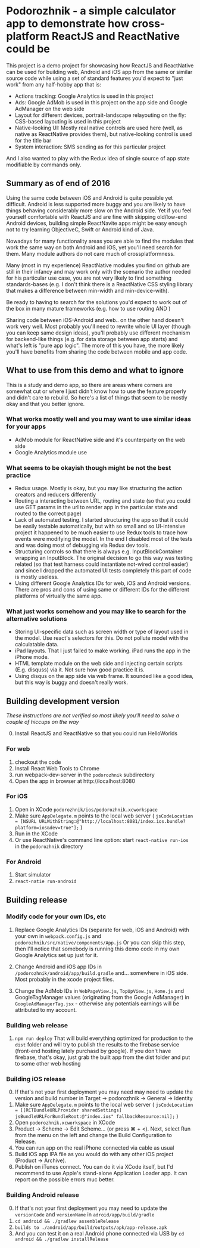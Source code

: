 # Podorozhnik - a simple calculator app to demonstrate how cross-platform ReactJS and ReactNative could be

This project is a demo project for showcasing how ReactJS and ReactNative can be used for building web, Android and iOS app from the same or similar source code while using a set of standard features you'd expect to "just work" from any half-hobby app that is:
- Actions tracking: Google Analytics is used in this project
- Ads: Google AdMob is used in this project on the app side and Google AdManager on the web side
- Layout for different devices, portrait-landscape relayouting on the fly: CSS-based layouting is used in this project
- Native-looking UI: Mostly real native controls are used here (well, as native as ReactNative provides them), but native-looking control is used for the title bar
- System interaction: SMS sending as for this particular project

And I also wanted to play with the Redux idea of single source of app state modifiable by commands only.

## Summary as of end of 2016

Using the same code between iOS and Android is quite possible yet difficult. Android is less supported more buggy and you are likely to have things behaving considerably more slow on the Android side. Yet if you feel yourself comfortable with ReactJS and are fine with skipping old/low-end Android devices, building simple ReactNavite apps might be easy enough not to try learning ObjectiveC, Swift or Android kind of Java.

Nowadays for many functionality areas you are able to find the modules that work the same way on both Android and iOS, yet you'll need search for them. Many module authors do not care much of crossplatformness.

Many (most in my experience) ReactNative modules you find on github are still in their infancy and may work only with the scenario the author needed for his particular use case, you are not very likely to find something standards-bases (e.g. I don't think there is a ReactNative CSS styling library that makes a difference between min-width and min-device-with).

Be ready to having to search for the solutions you'd expect to work out of the box in many mature frameworks (e.g. how to use routing AND )

Sharing code between iOS-Android and web.. on the other hand doesn't work very well. Most probably you'll need to rewrite whole UI layer (though you can keep same design ideas), you'll probably use different mechanism for backend-like things (e.g. for data storage between app starts) and what's left is "pure app logic". The more of this you have, the more likely you'll have benefits from sharing the code between mobile and app code. 

## What to use from this demo and what to ignore

This is a study and demo app, so there are areas where corners are somewhat cut or where I just didn't know how to use the feature properly and didn't care to rebuild. So here's a list of things that seem to be mostly okay and that you better ignore.

### What works mostly well and you may want to use similar ideas for your apps
- AdMob module for ReactNative side and it's counterparty on the web side
- Google Analytics module use

### What seems to be okayish though might be not the best practice
- Redux usage. Mostly is okay, but you may like structuring the action creators and reducers differently
- Routing a interacting between URL, routing and state (so that you could use GET params in the url to render app in the particular state and routed to the correct page)
- Lack of automated testing. I started structuring the app so that it could be easily testable automatically, but with so small and so UI-intensive project it happened to be much easier to use Redux tools to trace how events were modifying the model. In the end I disabled most of the tests and was doing most of debugging via Redux dev tools.
- Structuring controls so that there is always e.g. InputBlockContainer wrapping an InputBlock. The original decision to go this way was testing related (so that test harness could instantiate not-wired control easier) and since I dropped the automated UI tests completely this part of code is mostly useless.
- Using different Google Analytics IDs for web, iOS and Android versions. There are pros and cons of using same or different IDs for the different platforms of virtually the same app.

### What just works somehow and you may like to search for the alternative solutions
- Storing UI-specific data such as screen width or type of layout used in the model. Use react's selectors for this. Do not pollute model with the calculatable data.
- iPad layouts. That I just failed to make working. iPad runs the app in the iPhone mode.
- HTML template module on the web side and injecting certain scripts (E.g. disquss) via it. Not sure how good practice it is.
- Using disqus on the app side via web frame. It sounded like a good idea, but this way is buggy and doesn't really work.

## Building development version

*These instructions are not verified so most likely you'll need to solve a couple of hiccups on the way*

0. Install ReactJS and ReactNative so that you could run HelloWorlds

### For web
1. checkout the code
2. Install React Web Tools to Chrome
3. run webpack-dev-server in the `podorozhnik` subdirectory
4. Open the app in browser at http://localhost:8080

### For iOS
1. Open in XCode `podorozhnik/ios/podorozhnik.xcworkspace`
2. Make sure `AppDelegate.m` points to the local web server ( `jsCodeLocation = [NSURL URLWithString:@"http://localhost:8081/index.ios.bundle?platform=ios&dev=true"];` )
3. Run in the XCode
4. Or use ReactNative's command line option: start `react-native run-ios` in the `podorozhnik` directory

### For Android
1. Start simulator
2. `react-natie run-android`

## Building release

### Modify code for your own IDs, etc

1. Replace Google Analytics IDs (separate for web, iOS and Android) with your own in `webpack.config.js` and `podorozhnik/src/native/components/App.js` Or you can skip this step, then I'll notice that somebody is running this demo code in my own Google Analytics set up just for it.

2. Change Android and iOS app IDs in `/podorozhnik/android/app/build.gradle` and... somewhere in iOS side. Most probably in the xcode project files.

3. Change the AdMob IDs in `WebPageView.js`, `TopUpView.js`, `Home.js` and GoogleTagManager values (originating from the Google AdManager) in `GoogleAdManagerTag.jsx` - otherwise any potentials earnings will be attributed to my account.

### Building web release
1. `npm run deploy` That will build everything optimized for production to the `dist` folder and will try to publish the results to the firebase service (front-end hosting lately purchasd by google). If you don't have firebase, that's okay, just grab the built app from the dist folder and put to some other web hosting

### Building iOS release

0. If that's not your first deployment you may need may need to update the version and build number in Target -> podorozhnik -> General -> Identity
1. Make sure `AppDelegate.m` points to the local web server ( `jsCodeLocation = [[RCTBundleURLProvider sharedSettings] jsBundleURLForBundleRoot:@"index.ios" fallbackResource:nil];` )
2. Open `podorozhnik.xcworkspace` in XCode
3. Product → Scheme → Edit Scheme... (or press ⌘ + <). Next, select Run from the menu on the left and change the Build Configuration to Release.
4. You can run app on the real iPhone connected via cable as usual
5. Build iOS app IPA file as you would do with any other iOS project (Product -> Archive).
6. Publish on iTunes connect. You can do it via XCode itself, but I'd recommend to use Apple's stand-alone Application Loader app. It can report on the possible errors muc better.
 
### Building Android release

0. If that's not your first deployment you may need to update the `versionCode` and `versionName` in `adroid/app/build/gradle`
1. `cd android && ./gradlew assembleRelease`
2. `builds to ./android/app/build/outputs/apk/app-release.apk`
3. And you can test it on a real Android phone connected via USB by `cd android && ./gradlew installRelease`